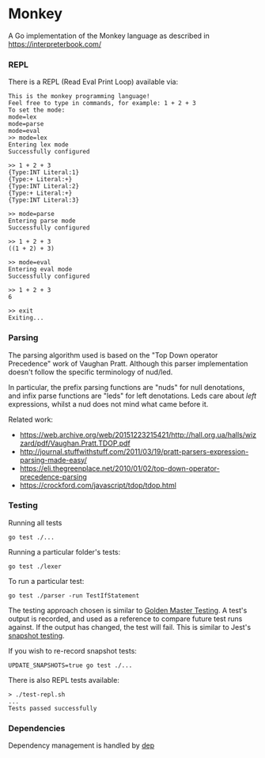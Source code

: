 Monkey
======

A Go implementation of the Monkey language as described in https://interpreterbook.com/

### REPL

There is a REPL (Read Eval Print Loop) available via:

```shell
This is the monkey programming language!
Feel free to type in commands, for example: 1 + 2 + 3
To set the mode:
mode=lex
mode=parse
mode=eval
>> mode=lex
Entering lex mode
Successfully configured

>> 1 + 2 + 3
{Type:INT Literal:1}
{Type:+ Literal:+}
{Type:INT Literal:2}
{Type:+ Literal:+}
{Type:INT Literal:3}

>> mode=parse
Entering parse mode
Successfully configured

>> 1 + 2 + 3
((1 + 2) + 3)

>> mode=eval
Entering eval mode
Successfully configured

>> 1 + 2 + 3
6

>> exit
Exiting...
```

### Parsing

The parsing algorithm used is based on the "Top Down operator Precedence" work of Vaughan Pratt. Although this parser
implementation doesn't follow the specific terminology of nud/led.

In particular, the prefix parsing functions are "nuds" for null denotations, and infix parse functions are "leds" for
left denotations. Leds care about _left_ expressions, whilst a nud does not mind what came before it.

Related work:
- https://web.archive.org/web/20151223215421/http://hall.org.ua/halls/wizzard/pdf/Vaughan.Pratt.TDOP.pdf
- http://journal.stuffwithstuff.com/2011/03/19/pratt-parsers-expression-parsing-made-easy/
- https://eli.thegreenplace.net/2010/01/02/top-down-operator-precedence-parsing
- https://crockford.com/javascript/tdop/tdop.html

### Testing

Running all tests

```shell
go test ./...
```

Running a particular folder's tests:

```shell
go test ./lexer
```

To run a particular test:

```shell
go test ./parser -run TestIfStatement
```

The testing approach chosen is similar to [Golden Master Testing](https://en.wikipedia.org/wiki/Characterization_test).
A test's output is recorded, and used as a reference to compare future test runs against. If the output has changed, the
test will fail. This is similar to Jest's [snapshot testing](https://facebook.github.io/jest/docs/en/snapshot-testing.html).

If you wish to re-record snapshot tests:


```shell
UPDATE_SNAPSHOTS=true go test ./...
```

There is also REPL tests available:

```shell
> ./test-repl.sh
...
Tests passed successfully
```

### Dependencies

Dependency management is handled by [dep](https://github.com/golang/dep)
